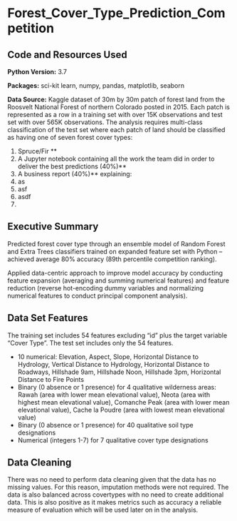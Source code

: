 # Forest_Cover_Type_Prediction_Competition

## Code and Resources Used
**Python Version:** 3.7

**Packages:** sci-kit learn, numpy, pandas, matplotlib, seaborn 

**Data Source:** Kaggle dataset of 30m by 30m patch of forest land from the Roosvelt National Forest of northern Colorado posted in 2015. Each patch is represented as a row in a training set with over 15K observations and test set with over 565K observations. The analysis requires multi-class classification of the test set where each patch of land should be classified as having one of seven forest cover types:

1. Spruce/Fir **
2. A Jupyter notebook containing all the work the team did in order to deliver the best predictions (40%)**
3. A business report (40%)** explaining:
4. as
5. asf
6. asdf
7. 


## Executive Summary 

Predicted forest cover type through an ensemble model of Random Forest and Extra Trees classifiers trained on expanded feature set with Python – achieved average 80% accuracy (89th percentile competition ranking).

Applied data-centric approach to improve model accuracy by conducting feature expansion (averaging and summing numerical features) and feature reduction (reverse hot-encoding dummy variables and normalizing numerical features to conduct principal component analysis).


## Data Set Features

The training set includes 54 features excluding “id” plus the target variable “Cover Type”. The test set includes only the 54 features.

* 10 numerical: Elevation, Aspect, Slope, Horizontal Distance to Hydrology, Vertical Distance to Hydrology, Horizontal Distance to Roadways, Hillshade 9am, Hillshade Noon, Hillshade 3pm, Horizontal Distance to Fire Points
* Binary (0 absence or 1 presence) for 4 qualitative wilderness areas: Rawah (area with lower mean elevational value), Neota (area with highest mean elevational value), Comanche Peak (area with lower mean elevational value), Cache la Poudre (area with lowest mean elevational value)
* Binary (0 absence or 1 presence) for 40 qualitative soil type designations
* Numerical (integers 1-7) for 7 qualitative cover type designations

## Data Cleaning

There was no need to perform data cleaning given that the data has no missing values. For this reason, imputation methods were not required. The data is also balanced across covertypes with no need to create additional data. This is also positive as it makes metrics such as accuracy a reliable measure of evaluation which will be used later on in the analysis.



